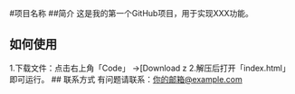 #项目名称 
##简介 
这是我的第一个GitHub项目，用于实现XXX功能。 
## 如何使用
1.下载文件：点击右上角「Code」 →[Download z 2.解压后打开「index.html」即可运行。 ## 联系方式 有问题请联系：你的邮箱@example.com

